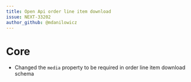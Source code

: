 ```yaml
---
title: Open Api order line item download
issue: NEXT-33202
author_github: @mdanilowicz
---
```

# Core
* Changed the `media` property to be required in order line item download schema